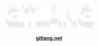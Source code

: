 <div align=center>

<a href="https://gitlang.net">
  <img src="assets/../client/public/assets/img/gitlang.svg" style="height: 75px" alt="GitLang logo" />
</a>

### [gitlang.net](https://gitlang.net)

</div>
